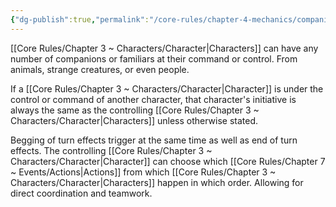 ```yaml
---
{"dg-publish":true,"permalink":"/core-rules/chapter-4-mechanics/companions/"}
---
```


[[Core Rules/Chapter 3 ~ Characters/Character\|Characters]] can have any number of companions or familiars at their command or control. From animals, strange creatures, or even people.

If a [[Core Rules/Chapter 3 ~ Characters/Character\|Character]] is under the control or command of another character, that character's initiative is always the same as the controlling [[Core Rules/Chapter 3 ~ Characters/Character\|Characters]] unless otherwise stated.

Begging of turn effects trigger at the same time as well as end of turn effects. The controlling [[Core Rules/Chapter 3 ~ Characters/Character\|Character]] can choose which [[Core Rules/Chapter 7 ~ Events/Actions\|Actions]] from which [[Core Rules/Chapter 3 ~ Characters/Character\|Characters]] happen in which order. Allowing for direct coordination and teamwork.